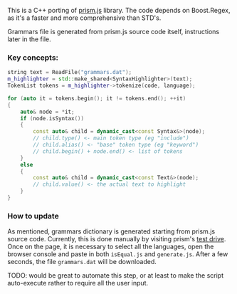This is a C++ porting of [prism.js](https://github.com/PrismJS/prism) library.
The code depends on Boost.Regex, as it's a faster and more comprehensive than STD's.

Grammars file is generated from prism.js source code itself, instructions later in the file.

### Key concepts:
```cpp
string text = ReadFile("grammars.dat");
m_highlighter = std::make_shared<SyntaxHighlighter>(text);
TokenList tokens = m_highlighter->tokenize(code, language);

for (auto it = tokens.begin(); it != tokens.end(); ++it)
{
    auto& node = *it;
    if (node.isSyntax())
    {
        const auto& child = dynamic_cast<const Syntax&>(node);
        // child.type() <- main token type (eg "include")
        // child.alias() <- "base" token type (eg "keyword")
        // child.begin() + node.end() <- list of tokens
    }
    else
    {
        const auto& child = dynamic_cast<const Text&>(node);
        // child.value() <- the actual text to highlight
    }
}
```

### How to update
As mentioned, grammars dictionary is generated starting from prism.js source code.
Currently, this is done manually by visiting prism's [test drive](https://prismjs.com/test.html).
Once on the page, it is necessary to select all the languages, open the browser console and paste in both `isEqual.js` and `generate.js`.
After a few seconds, the file `grammars.dat` will be downloaded.

TODO: would be great to automate this step, or at least to make the script auto-execute rather to require all the user input.
